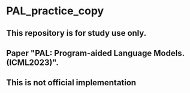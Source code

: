 # PAL_practice_copy
## This repository is for study use only. 
## Paper "PAL: Program-aided Language Models. (ICML2023)". 
## This is not official implementation
